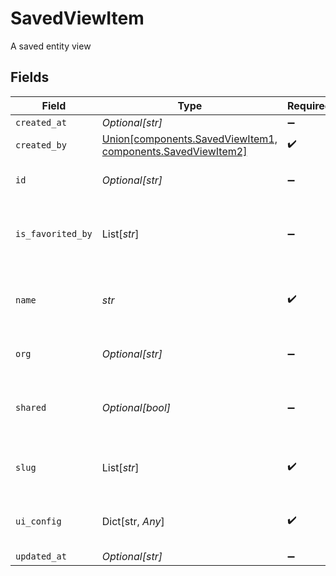 # SavedViewItem

A saved entity view


## Fields

| Field                                                                                                                                                           | Type                                                                                                                                                            | Required                                                                                                                                                        | Description                                                                                                                                                     | Example                                                                                                                                                         |
| --------------------------------------------------------------------------------------------------------------------------------------------------------------- | --------------------------------------------------------------------------------------------------------------------------------------------------------------- | --------------------------------------------------------------------------------------------------------------------------------------------------------------- | --------------------------------------------------------------------------------------------------------------------------------------------------------------- | --------------------------------------------------------------------------------------------------------------------------------------------------------------- |
| `created_at`                                                                                                                                                    | *Optional[str]*                                                                                                                                                 | :heavy_minus_sign:                                                                                                                                              | N/A                                                                                                                                                             |                                                                                                                                                                 |
| `created_by`                                                                                                                                                    | [Union[components.SavedViewItem1, components.SavedViewItem2]](../../models/components/savedviewitemcreatedby.md)                                                | :heavy_check_mark:                                                                                                                                              | N/A                                                                                                                                                             |                                                                                                                                                                 |
| `id`                                                                                                                                                            | *Optional[str]*                                                                                                                                                 | :heavy_minus_sign:                                                                                                                                              | Generated uuid for a saved view                                                                                                                                 |                                                                                                                                                                 |
| `is_favorited_by`                                                                                                                                               | List[*str*]                                                                                                                                                     | :heavy_minus_sign:                                                                                                                                              | List of users (IDs) that have favorited the view                                                                                                                |                                                                                                                                                                 |
| `name`                                                                                                                                                          | *str*                                                                                                                                                           | :heavy_check_mark:                                                                                                                                              | User-friendly identifier for the saved view                                                                                                                     | View listing German                                                                                                                                             |
| `org`                                                                                                                                                           | *Optional[str]*                                                                                                                                                 | :heavy_minus_sign:                                                                                                                                              | Organisation ID a view belongs to                                                                                                                               | 66                                                                                                                                                              |
| `shared`                                                                                                                                                        | *Optional[bool]*                                                                                                                                                | :heavy_minus_sign:                                                                                                                                              | boolean property for if a view is shared with organisation                                                                                                      | true                                                                                                                                                            |
| `slug`                                                                                                                                                          | List[*str*]                                                                                                                                                     | :heavy_check_mark:                                                                                                                                              | list of schemas a view can belong to                                                                                                                            |                                                                                                                                                                 |
| `ui_config`                                                                                                                                                     | Dict[str, *Any*]                                                                                                                                                | :heavy_check_mark:                                                                                                                                              | N/A                                                                                                                                                             | {"filters":{"customer_name":"suresh test","_tags":"360"},"table_layout":{"opportunity":{"page":1,"sort":"_created_at:desc","pageSize":25,"columnSettings":[]}}} |
| `updated_at`                                                                                                                                                    | *Optional[str]*                                                                                                                                                 | :heavy_minus_sign:                                                                                                                                              | N/A                                                                                                                                                             |                                                                                                                                                                 |